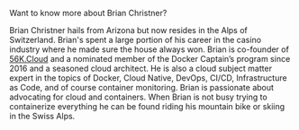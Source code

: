 Want to know more about Brian Christner?

Brian Christner hails from Arizona but now resides in the Alps of Switzerland. Brian's spent a large portion of his career in the casino industry where he made sure the house always won. Brian is co-founder of [56K.Cloud](https://56k.cloud) and a nominated member of the Docker Captain’s program since 2016 and a seasoned cloud architect. He is also a cloud subject matter expert in the topics of Docker, Cloud Native, DevOps, CI/CD, Infrastructure as Code, and of course container monitoring. Brian is passionate about advocating for cloud and containers. When Brian is not busy trying to containerize everything he can be found riding his mountain bike or skiing in the Swiss Alps.
